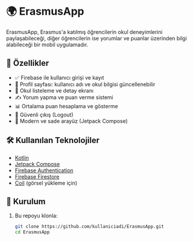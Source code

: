 # 🌍 ErasmusApp

ErasmusApp, Erasmus'a katılmış öğrencilerin okul deneyimlerini paylaşabileceği, diğer öğrencilerin ise yorumlar ve puanlar üzerinden bilgi alabileceği bir mobil uygulamadır.

## 📱 Özellikler

- ✅ Firebase ile kullanıcı girişi ve kayıt
- 📄 Profil sayfası: kullanıcı adı ve okul bilgisi güncellenebilir
- 🏫 Okul listeleme ve detay ekranı
- ✍️ Yorum yapma ve puan verme sistemi
- 📊 Ortalama puan hesaplama ve gösterme
- 🔐 Güvenli çıkış (Logout)
- 🎨 Modern ve sade arayüz (Jetpack Compose)

## 🛠 Kullanılan Teknolojiler

- [Kotlin](https://kotlinlang.org/)
- [Jetpack Compose](https://developer.android.com/jetpack/compose)
- [Firebase Authentication](https://firebase.google.com/products/auth)
- [Firebase Firestore](https://firebase.google.com/products/firestore)
- [Coil](https://coil-kt.github.io/coil/) (görsel yükleme için)


## 🚀 Kurulum

1. Bu repoyu klonla:
   ```bash
   git clone https://github.com/kullaniciadi/ErasmusApp.git
   cd ErasmusApp
